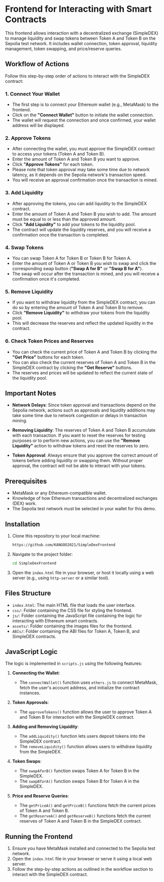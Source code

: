 # Frontend for Interacting with Smart Contracts

This frontend allows interaction with a decentralized exchange (SimpleDEX) to manage liquidity and swap tokens between Token A and Token B on the Sepolia test network. It includes wallet connection, token approval, liquidity management, token swapping, and price/reserve queries.

## Workflow of Actions

Follow this step-by-step order of actions to interact with the SimpleDEX contract:

### 1. **Connect Your Wallet**
   - The first step is to connect your Ethereum wallet (e.g., MetaMask) to the frontend. 
   - Click on the **"Connect Wallet"** button to initiate the wallet connection.
   - The wallet will request the connection and once confirmed, your wallet address will be displayed.

### 2. **Approve Tokens**
   - After connecting the wallet, you must approve the SimpleDEX contract to access your tokens (Token A and Token B).
   - Enter the amount of Token A and Token B you want to approve.
   - Click **"Approve Tokens"** for each token. 
   - Please note that token approval may take some time due to network latency, as it depends on the Sepolia network's transaction speed.
   - You will receive an approval confirmation once the transaction is mined.

### 3. **Add Liquidity**
   - After approving the tokens, you can add liquidity to the SimpleDEX contract.
   - Enter the amount of Token A and Token B you wish to add. The amount must be equal to or less than the approved amount.
   - Click **"Add Liquidity"** to add your tokens to the liquidity pool. 
   - The contract will update the liquidity reserves, and you will receive a confirmation once the transaction is completed.

### 4. **Swap Tokens**
   - You can swap Token A for Token B or Token B for Token A.
   - Enter the amount of Token A or Token B you wish to swap and click the corresponding swap button (**"Swap A for B"** or **"Swap B for A"**).
   - The swap will occur after the transaction is mined, and you will receive a confirmation once it's completed.

### 5. **Remove Liquidity**
   - If you want to withdraw liquidity from the SimpleDEX contract, you can do so by entering the amount of Token A and Token B to remove.
   - Click **"Remove Liquidity"** to withdraw your tokens from the liquidity pool.
   - This will decrease the reserves and reflect the updated liquidity in the contract.

### 6. **Check Token Prices and Reserves**
   - You can check the current price of Token A and Token B by clicking the **"Get Price"** buttons for each token.
   - You can also check the current reserves of Token A and Token B in the SimpleDEX contract by clicking the **"Get Reserve"** buttons.
   - The reserves and prices will be updated to reflect the current state of the liquidity pool.

## Important Notes

- **Network Delays**: Since token approval and transactions depend on the Sepolia network, actions such as approvals and liquidity additions may take some time due to network congestion or delays in transaction mining.
  
- **Removing Liquidity**: The reserves of Token A and Token B accumulate with each transaction. If you want to reset the reserves for testing purposes or to perform new actions, you can use the **"Remove Liquidity"** action to withdraw tokens and reset the reserves to zero.

- **Token Approval**: Always ensure that you approve the correct amount of tokens before adding liquidity or swapping them. Without proper approval, the contract will not be able to interact with your tokens.

## Prerequisites

- MetaMask or any Ethereum-compatible wallet.
- Knowledge of how Ethereum transactions and decentralized exchanges (DEX) work.
- The Sepolia test network must be selected in your wallet for this demo.

## Installation

1. Clone this repository to your local machine:
   ```bash
   https://github.com/KANGOO2021/SimpleDexFrontend
   ```

2. Navigate to the project folder:
   ```bash
   cd SimpleDexFrontend
   ```

3. Open the `index.html` file in your browser, or host it locally using a web server (e.g., using `http-server` or a similar tool).

## Files Structure

- `index.html`: The main HTML file that loads the user interface.
- `css/`: Folder containing the CSS file for styling the frontend.
- `js/`: Folder containing the JavaScript file containing the logic for interacting with Ethereum smart contracts.
- `assets/`: Folder containing the images files for the frontend.
- `ABIs/`: Folder containing the ABI files for Token A, Token B, and SimpleDEX contracts.

## JavaScript Logic

The logic is implemented in `scripts.js` using the following features:

1. **Connecting the Wallet**: 
   - The `connectWallet()` function uses `ethers.js` to connect MetaMask, fetch the user's account address, and initialize the contract instances.
   
2. **Token Approvals**:
   - The `approveTokens()` function allows the user to approve Token A and Token B for interaction with the SimpleDEX contract.

3. **Adding and Removing Liquidity**:
   - The `addLiquidity()` function lets users deposit tokens into the SimpleDEX contract.
   - The `removeLiquidity()` function allows users to withdraw liquidity from the SimpleDEX.

4. **Token Swaps**:
   - The `swapAforB()` function swaps Token A for Token B in the SimpleDEX.
   - The `swapBforA()` function swaps Token B for Token A in the SimpleDEX.

5. **Price and Reserve Queries**:
   - The `getPriceA()` and `getPriceB()` functions fetch the current prices of Token A and Token B.
   - The `getReserveA()` and `getReserveB()` functions fetch the current reserves of Token A and Token B in the SimpleDEX contract.

## Running the Frontend

1. Ensure you have MetaMask installed and connected to the Sepolia test network.
2. Open the `index.html` file in your browser or serve it using a local web server.
3. Follow the step-by-step actions as outlined in the workflow section to interact with the SimpleDEX contract.


